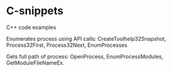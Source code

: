 # C-snippets
C++ code examples

Enumerates process using API calls: CreateToolhelp32Snapshot, Process32First, Process32Next, EnumProcesses

Gets full path of process: OpenProcess, EnumProcessModules, GetModuleFileNameEx.
